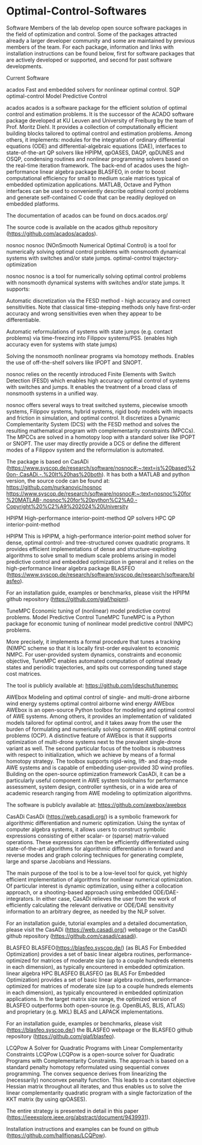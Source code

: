 # Optimal-Control-Softwares

Software
Members of the lab develop open source software packages in the field of optimization and control. Some of the packages attracted already a larger developer community and some are maintained by previous members of the team. For each package, information and links with installation instructions can be found below, first for software packages that are actively developed or supported, and second for past software developments.


Current Software

acados
Fast and embedded solvers for nonlinear optimal control.
SQP optimal-control Model Predictive Control

acados
acados is a software package for the efficient solution of optimal control and estimation problems. It is the successor of the ACADO software package developed at KU Leuven and University of Freiburg by the team of Prof. Moritz Diehl. It provides a collection of computationally efficient building blocks tailored to optimal control and estimation problems. Among others, it implements: modules for the integration of ordinary differential equations (ODE) and differential-algebraic equations (DAE), interfaces to state-of-the-art QP solvers like HPIPM, qpOASES, DAQP, qpDUNES and OSQP, condensing routines and nonlinear programming solvers based on the real-time iteration framework. The back-end of acados uses the high-performance linear algebra package BLASFEO, in order to boost computational efficiency for small to medium scale matrices typical of embedded optimization applications. MATLAB, Octave and Python interfaces can be used to conveniently describe optimal control problems and generate self-contained C code that can be readily deployed on embedded platforms.

The documentation of acados can be found on docs.acados.org/

The source code is available on the acados github repository (https://github.com/acados/acados).


nosnoc
nosnoc (NOnSmooth Numerical Optimal Control) is a tool for numerically solving optimal control problems with nonsmooth dynamical systems with switches and/or state jumps.
optimal-control trajectory-optimization

nosnoc
nosnoc is a tool for numerically solving optimal control problems with nonsmooth dynamical systems with switches and/or state jumps. It supports:

Automatic discretization via the FESD method - high accuracy and correct sensitivities. Note that classical time-stepping methods only have first-order accuracy and wrong sensitivities even when they appear to be differentiable.

Automatic reformulations of systems with state jumps (e.g. contact problems) via time-freezing into Filippov systems/PSS. (enables high accuracy even for systems with state jumps)

Solving the nonsmooth nonlinear programs via homotopy methods. Enables the use of off-the-shelf solvers like IPOPT and SNOPT.

nosnoc relies on the recently introduced Finite Elements with Switch Detection (FESD) which enables high accuracy optimal control of systems with switches and jumps. It enables the treatment of a broad class of nonsmooth systems in a unified way.

nosnoc offers several ways to treat switched systems, piecewise smooth systems, Filippov systems, hybrid systems, rigid body models with impacts and friction in simulation, and optimal control. It discretizes a Dynamic Complementarity System (DCS) with the FESD method and solves the resulting mathematical program with complementarity constraints (MPCCs). The MPCCs are solved in a homotopy loop with a standard solver like IPOPT or SNOPT. The user may directly provide a DCS or define the different modes of a Filippov system and the reformulation is automated.

The package is based on CasADi (https://www.syscop.de/research/software/nosnoc#:~:text=is%20based%20on-,CasADi,-.%20It%20has%20both). It has both a MATLAB and python version, the source code can be found at:
https://github.com/nurkanovic/nosnoc
https://www.syscop.de/research/software/nosnoc#:~:text=nosnoc%20for%20MATLAB-,nosnoc%20for%20python%C2%A0,-Copyright%20%C2%A9%202024%20University


HPIPM
High-performance interior-point-method QP solvers
HPC QP interior-point-method

HPIPM
This is HPIPM, a high-performance interior-point method solver for dense, optimal control- and tree-structured convex quadratic programs. It provides efficient implementations of dense and structure-exploiting algorithms to solve small to medium scale problems arising in model predictive control and embedded optimization in general and it relies on the high-performance linear algebra package BLASFEO (https://www.syscop.de/research/software/syscop.de/research/software/blasfeo).

For an installation guide, examples or benchmarks, please visit the HPIPM github repository (https://github.com/giaf/hpipm).


TuneMPC
Economic tuning of (nonlinear) model predictive control problems.
Model Predictive Control
TuneMPC
TuneMPC is a Python package for economic tuning of nonlinear model predictive control (NMPC) problems.

More precisely, it implements a formal procedure that tunes a tracking (N)MPC scheme so that it is locally first-order equivalent to economic NMPC. For user-provided system dynamics, constraints and economic objective, TuneMPC enables automated computation of optimal steady states and periodic trajectories, and spits out corresponding tuned stage cost matrices.

The tool is publicly available at:
https://github.com/jdeschut/tunempc


AWEbox
Modeling and optimal control of single- and multi-drone airborne wind energy systems
optimal control airborne wind energy
AWEbox
AWEbox is an open-source Python toolbox for modeling and optimal control of AWE systems. Among others, it provides an implementation of validated models tailored for optimal control, and it takes away from the user the burden of formulating and numerically solving common AWE optimal control problems (OCP). A distinctive feature of AWEbox is that it supports optimization of multi-drone systems next to the prevalent single-drone variant as well. The second particular focus of the toolbox is robustness with respect to initialization, which we achieve by means of a formal homotopy strategy. The toolbox supports rigid-wing, lift- and drag-mode AWE systems and is capable of embedding user-provided 3D wind profiles. Building on the open-source optimization framework CasADi, it can be a particularly useful component in AWE system toolchains for performance assessment, system design, controller synthesis, or in a wide area of academic research ranging from AWE modeling to optimization algorithms.

The software is publicly available at:
https://github.com/awebox/awebox

CasADi
CasADi (https://web.casadi.org/) is a symbolic framework for algorithmic differentiation and numeric optimization. Using the syntax of computer algebra systems, it allows users to construct symbolic expressions consisting of either scalar- or (sparse) matrix-valued operations. These expressions can then be efficiently differentiated using state-of-the-art algorithms for algorithmic differentiation in forward and reverse modes and graph coloring techniques for generating complete, large and sparse Jacobians and Hessians.

The main purpose of the tool is to be a low-level tool for quick, yet highly efficient implementation of algorithms for nonlinear numerical optimization. Of particular interest is dynamic optimization, using either a collocation approach, or a shooting-based approach using embedded ODE/DAE-integrators. In either case, CasADi relieves the user from the work of efficiently calculating the relevant derivative or ODE/DAE sensitivity information to an arbitrary degree, as needed by the NLP solver.

For an installation guide, tutorial examples and a detailed documentation, please visit the CasADi (https://web.casadi.org/) webpage or the CasADi github repository (https://github.com/casadi/casadi).


BLASFEO
BLASFEO(https://blasfeo.syscop.de/) (as BLAS For Embedded Optimization) provides a set of basic linear algebra routines, performance-optimized for matrices of moderate size (up to a couple hundreds elements in each dimension), as typically encountered in embedded optimization.
linear algebra HPC
BLASFEO
BLASFEO (as BLAS For Embedded Optimization) provides a set of basic linear algebra routines, performance-optimized for matrices of moderate size (up to a couple hundreds elements in each dimension), as typically encountered in embedded optimization applications.
In the target matrix size range, the optimized version of BLASFEO outperforms both open-source (e.g. OpenBLAS, BLIS, ATLAS) and proprietary (e.g. MKL) BLAS and LAPACK implementations.


For an installation guide, examples or benchmarks, please visit (https://blasfeo.syscop.de/) the BLASFEO webpage or the BLASFEO github repository (https://github.com/giaf/blasfeo).


LCQPow
A Solver for Quadratic Programs with Linear Complementarity Constraints
LCQPow
LCQPow is a open-source solver for Quadratic Programs with Complementarity Constraints. The approach is based on a standard penalty homotopy reformulated using sequential convex programming. The convex sequence derives from linearizing the (necessarily) nonconvex penalty function. This leads to a constant objective Hessian matrix throughout all iterates, and thus enables us to solve the linear complementarity quadratic program with a single factorization of the KKT matrix (by using qpOASES).

The entire strategy is presented in detail in this paper (https://ieeexplore.ieee.org/abstract/document/9439931).

Installation instructions and examples can be found on github (https://github.com/hallfjonas/LCQPow).
